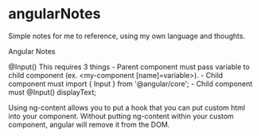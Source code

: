 # angularNotes
Simple notes for me to reference, using my own language and thoughts. 

Angular Notes 

@Input() 
This requires 3 things
    - Parent component must pass variable to child component (ex. <my-component [name]=variable></my-component>).
    - Child component must import { Input } from '@angular/core';
    - Child component must @Input() displayText; 

<ng-content></ng-content>
Using ng-content allows you to put a hook that you 
can put custom html into your component. Without putting
ng-content within your custom component, angular will remove 
it from the DOM.
